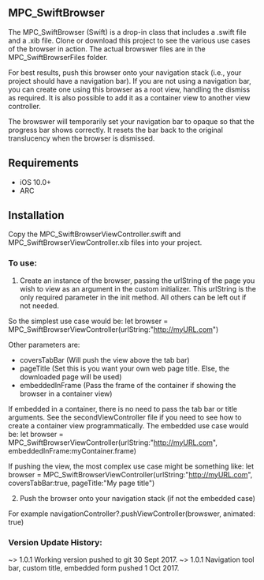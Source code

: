 ## MPC_SwiftBrowser 

The MPC_SwiftBrowser (Swift) is a drop-in class that includes a .swift file and a .xib file. Clone or download this project to see the various use cases of the browser in action. The actual browswer files are in the MPC_SwiftBrowserFiles folder.  

For best results, push this browser onto your navigation stack (i.e., your project should have a navigation bar). If you are not using a navigation bar, you can create one using this browser as a root view, handling the dismiss as required. It is also possible to add it as a container view to another view controller.

The browswer will temporarily set your navigation bar to opaque so that the progress bar shows correctly. It resets the bar back to the original translucency when the browser is dismissed.


## Requirements

* iOS 10.0+
* ARC

## Installation

Copy the MPC_SwiftBrowserViewController.swift and MPC_SwiftBrowserViewController.xib files into your project.


 
<h3>To use:</h3>
 
  1. Create an instance of the browser, passing the urlString of the page you wish to view as an argument in the custom initializer. This urlString is the only required parameter in the init method. All others can be left out if not needed. 

  So the simplest use case would be:
     let browser = MPC_SwiftBrowserViewController(urlString:"http://myURL.com")


  Other parameters are:
  * coversTabBar    (Will push the view above the tab bar)
  * pageTitle       (Set this is you want your own web page title. Else, the downloaded page will be used)
  * embeddedInFrame (Pass the frame of the container if showing the browser in a container view)


  If embedded in a container, there is no need to pass the tab bar or title arguments. See the secondViewController file if you need to see how to create a container view programmatically. The embedded use case would be:
     let browser = MPC_SwiftBrowserViewController(urlString:"http://myURL.com", embeddedInFrame:myContainer.frame)


  If pushing the view, the most complex use case might be something like:
     let browser = MPC_SwiftBrowserViewController(urlString:"http://myURL.com", coversTabBar:true, pageTitle:"My page title")
  
 
  2. Push the browser onto your navigation stack (if not the embedded case)

  For example navigationController?.pushViewController(browswer, animated: true)


<h3>Version Update History:</h3>
  ~> 1.0.1 Working version pushed to git 30 Sept 2017. 
  ~> 1.0.1 Navigation tool bar, custom title, embedded form pushed 1 Oct 2017.
